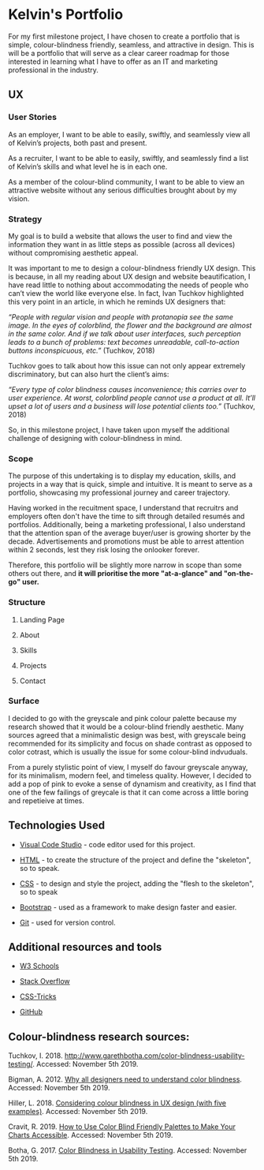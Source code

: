 # Kelvin's Portfolio

For my first milestone project, I have chosen to create a portfolio that is simple, colour-blindness friendly, seamless, and attractive in design. This is will be a portfolio that will serve as a clear career roadmap for those interested in learning what I have to offer as an IT and marketing professional in the industry. 

## UX
### User Stories
As an employer, I want to be able to easily, swiftly, and seamlessly view all of Kelvin’s projects, both past and present.<p>
As a recruiter, I want to be able to easily, swiftly, and seamlessly find a list of Kelvin’s skills and what level he is in each one.<p>
As a member of the colour-blind community, I want to be able to view an attractive website without any serious difficulties brought about by my vision.<p>

### Strategy
My goal is to build a website that allows the user to find and view the information they want in as little steps as possible (across all devices) without compromising aesthetic appeal.<p>
It was important to me to design a colour-blindness friendly UX design. This is because, in all my reading about UX design and website beautification, I have read little to nothing about accommodating the needs of people who can’t view the world like everyone else. In fact, Ivan Tuchkov highlighted this very point in an article, in which he reminds UX designers that:<p>
<i>“People with regular vision and people with protanopia see the same image. In the eyes of colorblind, the flower and the background are almost in the same color. And if we talk about user interfaces, such perception leads to a bunch of problems: text becomes unreadable, call-to-action buttons inconspicuous, etc.”</i> (Tuchkov, 2018)<p>
Tuchkov goes to talk about how this issue can not only appear extremely discriminatory, but can also hurt the client’s aims:<p>
<i>“Every type of color blindness causes inconvenience; this carries over to user experience. At worst, colorblind people cannot use a product at all. It’ll upset a lot of users and a business will lose potential clients too.”</i> (Tuchkov, 2018)<p>
So, in this milestone project, I have taken upon myself the additional challenge of designing with colour-blindness in mind. 

### Scope
The purpose of this undertaking is to display my education, skills, and projects in a way that is quick, simple and intuitive. It is meant to serve as a portfolio, showcasing my professional journey and career trajectory.<p>
  
Having worked in the recuitment space, I understand that recruitrs and employers often don't have the time to sift through detailed resumés and portfolios. Additionally, being a marketing professional, I also understand that the attention span of the average buyer/user is growing shorter by the decade. Advertisements and promotions must be able to arrest attention within 2 seconds, lest they risk losing the onlooker forever.<p>

Therefore, this portfolio will be slightly more narrow in scope than some others out there, and <strong>it will prioritise the more "at-a-glance" and "on-the-go" user.</strong>

### Structure
<ol>
  <li>Landing Page</li><p>
  <li>About</li><p>
  <li>Skills</li><p>
  <li>Projects</li><p>
  <li>Contact</li><p>
</ol>

### Surface
I decided to go with the greyscale and pink colour palette because my research showed that it would be a colour-blind friendly aesthetic. Many sources agreed that a minimalistic design was best, with greyscale being recommended for its simplicity and focus on shade contrast as opposed to color cotrast, which is usually the issue for some colour-blind indvuduals.<p>

From a purely stylistic point of view, I myself do favour greyscale anyway, for its minimalism, modern feel, and timeless quality. However, I decided to add a pop of pink to evoke a sense of dynamism and creativity, as I find that one of the few failings of greycale is that it can come across a little boring and repetieive at times. <p>
  
## Technologies Used
<ul>
    <li><a href="https://code.visualstudio.com/">Visual Code Studio</a> - code editor used for this project.<p></li>
    <li><a href="https://en.wikipedia.org/wiki/HTML">HTML</a> - to create the structure of the project and define the "skeleton", so to     speak.<p></li>
    <li><a href="https://en.wikipedia.org/wiki/Cascading_Style_Sheets">CSS</a> - to design and style the project, adding the "flesh to       the skeleton", so to speak<p></li>
    <li><a href="https://getbootstrap.com/">Bootstrap</a> - used as a framework to make design faster and easier.<p></li>
    <li><a href="https://git-scm.com/">Git</a> - used for version control.<p></li>
</ul>
  
## Additional resources and tools
<ul>
  <li><a href="https://www.w3schools.com/">W3 Schools</a><p></li>
  <li><a href="https://stackoverflow.com/">Stack Overflow</a><p></li>
  <li><a href="https://css-tricks.com/">CSS-Tricks</a><p></li></li>
  <li><a href="https://github.com/">GitHub</a>
</ul>

## Colour-blindness research sources:
Tuchkov, I. 2018. http://www.garethbotha.com/color-blindness-usability-testing/. Accessed: November 5th 2019.<p>

Bigman, A. 2012. <a href="https://99designs.ie/blog/tips/designers-need-to-understand-color-blindness/">Why all designers need to understand color blindness</a>. Accessed: November 5th 2019.

Hiller, L. 2018. <a href="https://econsultancy.com/considering-colour-blindness-in-ux-design-with-five-examples/">Considering colour blindness in UX design (with five examples)</a>. Accessed: November 5th 2019.
  
Cravit, R. 2019. <a href="https://venngage.com/blog/color-blind-friendly-palette/">How to Use Color Blind Friendly Palettes to Make Your Charts Accessible</a>. Accessed: November 5th 2019.

Botha, G. 2017. <a href="http://www.garethbotha.com/color-blindness-usability-testing/">Color Blindness in Usability Testing</a>. Accessed: November 5th 2019.
